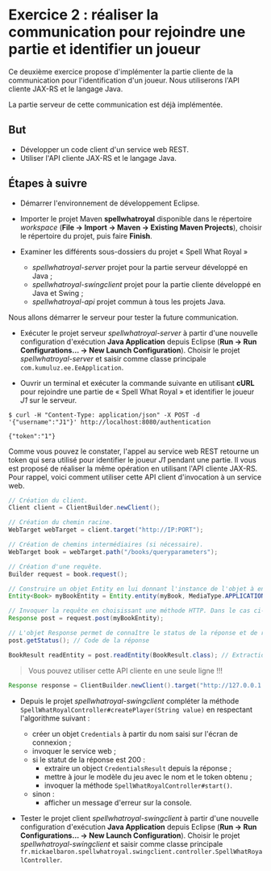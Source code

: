 # Exercice 2 : réaliser la communication pour rejoindre une partie et identifier un joueur

Ce deuxième exercice propose d'implémenter la partie cliente de la communication pour l'identification d'un joueur. Nous utiliserons l'API cliente JAX-RS et le langage Java.

La partie serveur de cette communication est déjà implémentée.

## But

* Développer un code client d'un service web REST.
* Utiliser l'API cliente JAX-RS et le langage Java.

## Étapes à suivre

* Démarrer l'environnement de développement Eclipse.

* Importer le projet Maven **spellwhatroyal** disponible dans le répertoire _workspace_ (**File -> Import -> Maven -> Existing Maven Projects**), choisir le répertoire du projet, puis faire **Finish**.

* Examiner les différents sous-dossiers du projet « Spell What Royal »
  * _spellwhatroyal-server_ projet pour la partie serveur développé en Java ;
  * _spellwhatroyal-swingclient_ projet pour la partie cliente développé en Java et Swing ;
  * _spellwhatroyal-api_ projet commun à tous les projets Java.

Nous allons démarrer le serveur pour tester la future communication.

* Exécuter le projet serveur _spellwhatroyal-server_ à partir d'une nouvelle configuration d'exécution **Java Application** depuis Eclipse (**Run -> Run Configurations... -> New Launch Configuration**). Choisir le projet _spellwhatroyal-server_ et saisir comme classe principale `com.kumuluz.ee.EeApplication`.

* Ouvrir un terminal et exécuter la commande suivante en utilisant **cURL** pour rejoindre une partie de « Spell What Royal » et identifier le joueur _J1_ sur le serveur.

```console
$ curl -H "Content-Type: application/json" -X POST -d '{"username":"J1"}' http://localhost:8080/authentication

{"token":"1"}
```

Comme vous pouvez le constater, l'appel au service web REST retourne un token qui sera utilisé pour identifier le joueur _J1_ pendant une partie. Il vous est proposé de réaliser la même opération en utilisant l'API cliente JAX-RS. Pour rappel, voici comment utiliser cette API client d'invocation à un service web.

```Java
// Création du client.
Client client = ClientBuilder.newClient();

// Création du chemin racine.
WebTarget webTarget = client.target("http://IP:PORT");

// Création de chemins intermédiaires (si nécessaire).
WebTarget book = webTarget.path("/books/queryparameters");

// Création d'une requête.
Builder request = book.request();

// Construire un objet Entity en lui donnant l'instance de l'objet à envoyer et le format d'échange.
Entity<Book> myBookEntity = Entity.entity(myBook, MediaType.APPLICATION_JSON_TYPE);

// Invoquer la requête en choisissant une méthode HTTP. Dans le cas ci-dessous, c'est une méthode POST qui est utilisée.
Response post = request.post(myBookEntity);

// L'objet Response permet de connaître le status de la réponse et de récupérer un objet en retour.
post.getStatus(); // Code de la réponse

BookResult readEntity = post.readEntity(BookResult.class); // Extraction de l'objet de la réponse.
```

> Vous pouvez utiliser cette API cliente en une seule ligne !!!

```Java
Response response = ClientBuilder.newClient().target("http://127.0.0.1:9992").path("/books/queryparameters").request().post(Entity.entity(myBook, MediaType.APPLICATION_JSON_TYPE));
```

* Depuis le projet _spellwhatroyal-swingclient_ compléter la méthode `SpellWhatRoyalController#createPlayer(String value)` en respectant l'algorithme suivant :
  * créer un objet `Credentials` à partir du nom saisi sur l'écran de connexion ;
  * invoquer le service web ;
  * si le statut de la réponse est 200 :
    * extraire un object `CredentialsResult` depuis la réponse ;
    * mettre à jour le modèle du jeu avec le nom et le token obtenu ;
    * invoquer la méthode `SpellWhatRoyalController#start()`.
  * sinon :
    * afficher un message d'erreur sur la console.

* Tester le projet client _spellwhatroyal-swingclient_ à partir d'une nouvelle configuration d'exécution **Java Application** depuis Eclipse (**Run -> Run Configurations... -> New Launch Configuration**). Choisir le projet _spellwhatroyal-swingclient_ et saisir comme classe principale `fr.mickaelbaron.spellwhatroyal.swingclient.controller.SpellWhatRoyalController`.
